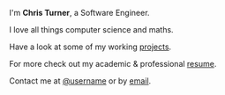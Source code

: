 ---
---

I'm **Chris Turner**, a Software Engineer.

I love all things computer science and maths.

Have a look at some of my working [projects].

For more check out my academic & professional [resume].

Contact me at [@username] or by [email].



[projects]: /projects
[resume]: /cv.docx
[@username]: https://twitter.com/username
[email]: mailto:email@example.com
